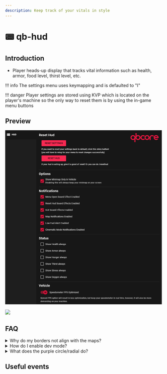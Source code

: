 ```yaml
---
description: Keep track of your vitals in style
---
```


# 📟 qb-hud

## Introduction

* Player heads-up display that tracks vital information such as health, armor, food level, thirst level, etc.

!!! info
    The settings menu uses keymapping and is defaulted to "I"


!!! danger
    Player settings are stored using KVP which is located on the player's machine so the only way to reset them is by using the in-game menu buttons


## Preview

![](../../assets/images/hudmenu.png)

![](../../assets/images/hudpreview.png)

## FAQ&#x20;

<details>

<summary>Why do my borders not align with the maps?</summary>

Most of the time it generally means your safezone is not set to default in your GTA settings. (Settings/Display/"Restore Defaults")

</details>

<details>

<summary>How do I enable dev mode?</summary>

Simple! All you have to do is type /admin and navigate through the menu to the last section called "Developer Options" and inside there you should see "Dev Mode", this will keep you invincible and add a cool developer icon in your circles/radials

</details>

<details>

<summary>What does the purple circle/radial do?</summary>

That is your harness indicator! When you have the item "harness" in your inventory and while in a vehicle it will appear. Also, when you use your item "harness", the circle/radial will reflect the amount of uses left and decrease over time.

</details>

## Useful events


